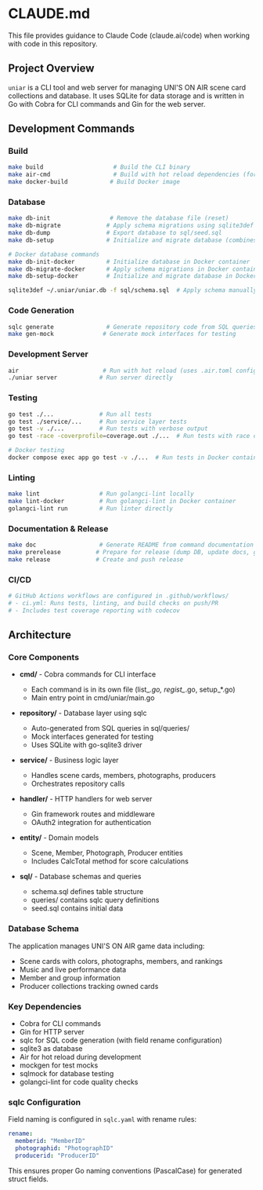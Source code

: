 # CLAUDE.md

This file provides guidance to Claude Code (claude.ai/code) when working with code in this repository.

## Project Overview

`uniar` is a CLI tool and web server for managing UNI'S ON AIR scene card collections and database. It uses SQLite for data storage and is written in Go with Cobra for CLI commands and Gin for the web server.

## Development Commands

### Build
```bash
make build                    # Build the CLI binary
make air-cmd                  # Build with hot reload dependencies (for development)
make docker-build            # Build Docker image
```

### Database
```bash
make db-init                 # Remove the database file (reset)
make db-migrate             # Apply schema migrations using sqlite3def
make db-dump                # Export database to sql/seed.sql
make db-setup               # Initialize and migrate database (combines db-init + db-migrate)

# Docker database commands
make db-init-docker         # Initialize database in Docker container
make db-migrate-docker      # Apply schema migrations in Docker container
make db-setup-docker        # Initialize and migrate database in Docker container

sqlite3def ~/.uniar/uniar.db -f sql/schema.sql  # Apply schema manually
```

### Code Generation
```bash
sqlc generate               # Generate repository code from SQL queries
make gen-mock              # Generate mock interfaces for testing
```

### Development Server
```bash
air                        # Run with hot reload (uses .air.toml config)
./uniar server            # Run server directly
```

### Testing
```bash
go test ./...             # Run all tests
go test ./service/...     # Run service layer tests
go test -v ./...          # Run tests with verbose output
go test -race -coverprofile=coverage.out ./...  # Run tests with race detection and coverage

# Docker testing
docker compose exec app go test -v ./...  # Run tests in Docker container
```

### Linting
```bash
make lint                 # Run golangci-lint locally
make lint-docker          # Run golangci-lint in Docker container
golangci-lint run         # Run linter directly
```

### Documentation & Release
```bash
make doc                  # Generate README from command documentation
make prerelease          # Prepare for release (dump DB, update docs, generate changelog)
make release             # Create and push release
```

### CI/CD
```bash
# GitHub Actions workflows are configured in .github/workflows/
# - ci.yml: Runs tests, linting, and build checks on push/PR
# - Includes test coverage reporting with codecov
```

## Architecture

### Core Components

- **cmd/** - Cobra commands for CLI interface
  - Each command is in its own file (list_*.go, regist_*.go, setup_*.go)
  - Main entry point in cmd/uniar/main.go

- **repository/** - Database layer using sqlc
  - Auto-generated from SQL queries in sql/queries/
  - Mock interfaces generated for testing
  - Uses SQLite with go-sqlite3 driver

- **service/** - Business logic layer
  - Handles scene cards, members, photographs, producers
  - Orchestrates repository calls

- **handler/** - HTTP handlers for web server
  - Gin framework routes and middleware
  - OAuth2 integration for authentication

- **entity/** - Domain models
  - Scene, Member, Photograph, Producer entities
  - Includes CalcTotal method for score calculations

- **sql/** - Database schemas and queries
  - schema.sql defines table structure
  - queries/ contains sqlc query definitions
  - seed.sql contains initial data

### Database Schema

The application manages UNI'S ON AIR game data including:
- Scene cards with colors, photographs, members, and rankings
- Music and live performance data
- Member and group information
- Producer collections tracking owned cards

### Key Dependencies

- Cobra for CLI commands
- Gin for HTTP server
- sqlc for SQL code generation (with field rename configuration)
- sqlite3 as database
- Air for hot reload during development
- mockgen for test mocks
- sqlmock for database testing
- golangci-lint for code quality checks

### sqlc Configuration

Field naming is configured in `sqlc.yaml` with rename rules:
```yaml
rename:
  memberid: "MemberID"
  photographid: "PhotographID"
  producerid: "ProducerID"
```

This ensures proper Go naming conventions (PascalCase) for generated struct fields.